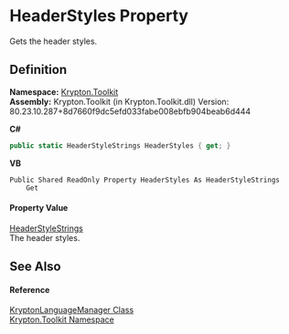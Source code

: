 # HeaderStyles Property


Gets the header styles.



## Definition
**Namespace:** <a href="79d2eac2-21f4-54ff-7552-b20c33c30600.md">Krypton.Toolkit</a>  
**Assembly:** Krypton.Toolkit (in Krypton.Toolkit.dll) Version: 80.23.10.287+8d7660f9dc5efd033fabe008ebfb904beab6d444

**C#**
``` C#
public static HeaderStyleStrings HeaderStyles { get; }
```
**VB**
``` VB
Public Shared ReadOnly Property HeaderStyles As HeaderStyleStrings
	Get
```



#### Property Value
<a href="44b21ee9-b109-88d1-6a30-9a69b11ef66f.md">HeaderStyleStrings</a>  
The header styles.

## See Also


#### Reference
<a href="dac09113-2984-9ef4-34e6-8be84cc38189.md">KryptonLanguageManager Class</a>  
<a href="79d2eac2-21f4-54ff-7552-b20c33c30600.md">Krypton.Toolkit Namespace</a>  

